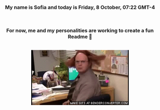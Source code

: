 


<div align="center">
<h3 >My name is Sofia and today is Friday, 8 October, 07:22 GMT-4</h3><br>
<h3 >For now, me and my personalities are working to create a fun Readme 👋
</h3><br>
<img src='img/dwight.gif' alt='working...'/>
</div>
